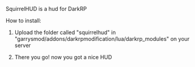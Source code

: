 SquirrelHUD is a hud for DarkRP

How to install:

1. Upload the folder called "squirrelhud" in "garrysmod/addons/darkrpmodification/lua/darkrp_modules" on your server

2. There you go! now you got a nice HUD
